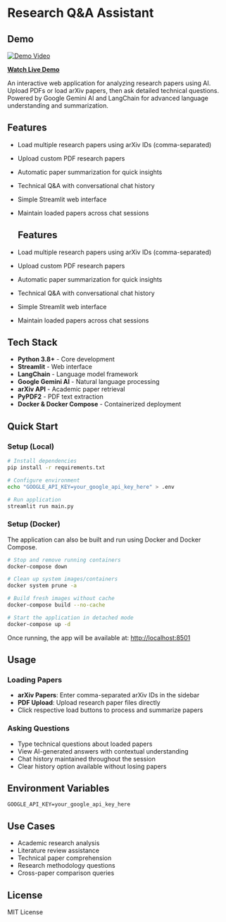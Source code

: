 # Research Q&A Assistant

## Demo

[![Demo Video](https://img.youtube.com/vi/K5MrnvrVeTI/0.jpg)](https://youtu.be/K5MrnvrVeTI)

**[Watch Live Demo](https://youtu.be/K5MrnvrVeTI)**

An interactive web application for analyzing research papers using AI. Upload PDFs or load arXiv papers, then ask detailed technical questions. Powered by Google Gemini AI and LangChain for advanced language understanding and summarization.

## Features

- Load multiple research papers using arXiv IDs (comma-separated)
- Upload custom PDF research papers
- Automatic paper summarization for quick insights
- Technical Q&A with conversational chat history
- Simple Streamlit web interface
- Maintain loaded papers across chat sessions

  ## Features

- Load multiple research papers using arXiv IDs (comma-separated)
- Upload custom PDF research papers
- Automatic paper summarization for quick insights
- Technical Q&A with conversational chat history
- Simple Streamlit web interface
- Maintain loaded papers across chat sessions

## Tech Stack

- **Python 3.8+** - Core development
- **Streamlit** - Web interface
- **LangChain** - Language model framework
- **Google Gemini AI** - Natural language processing
- **arXiv API** - Academic paper retrieval
- **PyPDF2** - PDF text extraction
- **Docker & Docker Compose** - Containerized deployment

## Quick Start

### Setup (Local)

```bash
# Install dependencies
pip install -r requirements.txt

# Configure environment
echo "GOOGLE_API_KEY=your_google_api_key_here" > .env

# Run application
streamlit run main.py
````

### Setup (Docker)

The application can also be built and run using Docker and Docker Compose.

```bash
# Stop and remove running containers
docker-compose down

# Clean up system images/containers
docker system prune -a

# Build fresh images without cache
docker-compose build --no-cache

# Start the application in detached mode
docker-compose up -d
```

Once running, the app will be available at:
[http://localhost:8501](http://localhost:8501)

## Usage

### Loading Papers

* **arXiv Papers**: Enter comma-separated arXiv IDs in the sidebar
* **PDF Upload**: Upload research paper files directly
* Click respective load buttons to process and summarize papers

### Asking Questions

* Type technical questions about loaded papers
* View AI-generated answers with contextual understanding
* Chat history maintained throughout the session
* Clear history option available without losing papers

## Environment Variables

```env
GOOGLE_API_KEY=your_google_api_key_here
```

## Use Cases

* Academic research analysis
* Literature review assistance
* Technical paper comprehension
* Research methodology questions
* Cross-paper comparison queries

## License

MIT License


